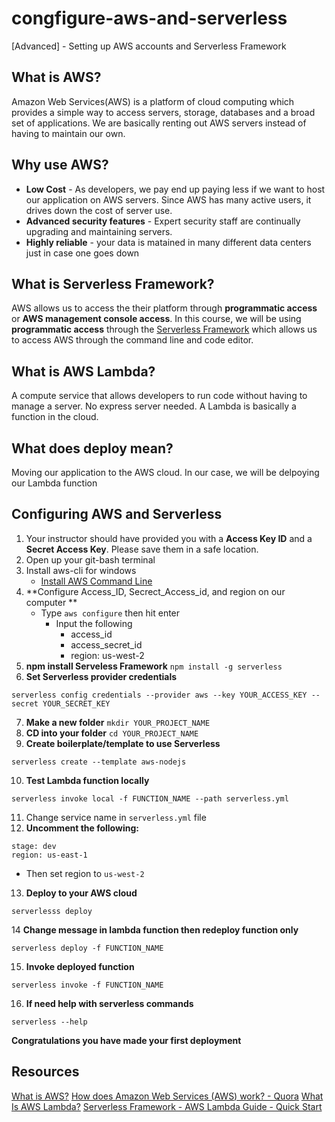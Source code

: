 # congfigure-aws-and-serverless
[Advanced] - Setting up AWS accounts and Serverless Framework

## What is AWS?
Amazon Web Services(AWS) is a platform of cloud computing which provides a simple way to access servers, storage, databases and a broad set of applications. We are basically renting out AWS servers instead of having to maintain our own.

## Why use AWS?
- **Low Cost** - As developers, we pay end up paying less if we want to host our application on AWS servers. Since AWS has many active users, it drives down the cost of server use. 
- **Advanced security features** - Expert security staff are continually upgrading and maintaining servers. 
- **Highly reliable** - your data is matained in many different data centers just in case one goes down

## What is Serverless Framework?
AWS allows us to access the their platform through **programmatic access** or **AWS management console access**. In this course, we will be using **programmatic access** through the [Serverless Framework](https://serverless.com/) which allows us to access AWS through the command line and code editor.  

## What is AWS Lambda?
A compute service that allows developers to run code without having to manage a server. No express server needed. A Lambda is basically a function in the cloud. 

## What does deploy mean?
Moving our application to the AWS cloud. In our case, we will be delpoying our Lambda function

## Configuring AWS and Serverless

1. Your instructor should have provided you with a **Access Key ID** and a **Secret Access Key**. Please save them in a safe location.
2. Open up your git-bash terminal
3. Install aws-cli for windows 
    - [Install AWS Command Line](https://docs.aws.amazon.com/cli/latest/userguide/awscli-install-windows.html)
3. **Configure Access_ID, Secrect_Access_id, and region on our computer **
    - Type `aws configure` then hit enter
      - Input the following 
        - access_id 
        - access_secret_id
        - region: us-west-2
5. **npm install Serveless Framework** `npm install -g serverless`
6. **Set Serverless provider credentials**
  ```
  serverless config credentials --provider aws --key YOUR_ACCESS_KEY --secret YOUR_SECRET_KEY
  ```
7. **Make a new folder** `mkdir YOUR_PROJECT_NAME`
8. **CD into your folder** `cd YOUR_PROJECT_NAME`
9. **Create boilerplate/template to use Serverless** 
```
serverless create --template aws-nodejs
```
10. **Test Lambda function locally**
 ```
 serverless invoke local -f FUNCTION_NAME --path serverless.yml
 ```
11. Change service name in `serverless.yml` file
12. **Uncomment the following:**  
```
stage: dev
region: us-east-1
```
  - Then set region to `us-west-2`

13. **Deploy to your AWS cloud**
```
serverlesss deploy
```
14 **Change message in lambda function then redeploy function only**
```
serverless deploy -f FUNCTION_NAME
```
15. **Invoke deployed function**
```
serverless invoke -f FUNCTION_NAME
```
16. **If need help with serverless commands**
```
serverless --help
```
**Congratulations you have made your first deployment**

## Resources
[What is AWS?](https://aws.amazon.com/what-is-aws/)
[How does Amazon Web Services (AWS) work? - Quora](https://www.quora.com/How-does-Amazon-Web-Services-AWS-work)
[What Is AWS Lambda?](https://docs.aws.amazon.com/lambda/latest/dg/welcome.html)
[Serverless Framework - AWS Lambda Guide - Quick Start](https://serverless.com/framework/docs/providers/aws/guide/quick-start/)

